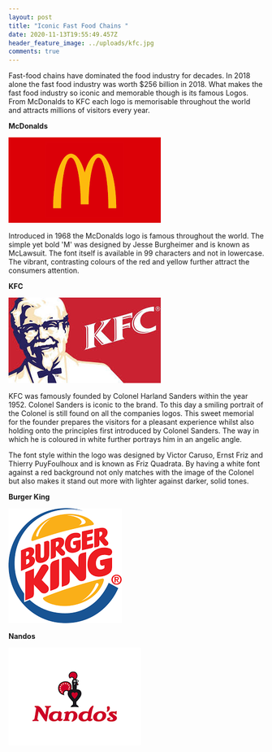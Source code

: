 ```yaml
---
layout: post
title: "Iconic Fast Food Chains "
date: 2020-11-13T19:55:49.457Z
header_feature_image: ../uploads/kfc.jpg
comments: true
---
```

Fast-food chains have dominated the food industry for decades. In 2018 alone the fast food industry was worth $256 billion in 2018. What makes the fast food industry so iconic and memorable though is its famous Logos. From McDonalds to KFC each logo is memorisable throughout the world and attracts millions of visitors every year. 



**McDonalds**

![](../uploads/mcdonalds.png)

Introduced in 1968 the McDonalds logo is famous throughout the world. The simple yet bold 'M' was designed by Jesse Burgheimer and is known as McLawsuit. The font itself is available in 99 characters and not in lowercase. The vibrant, contrasting colours of the red and yellow further attract the consumers attention. 

**KFC** 

![](../uploads/kfc-1.jpg)

KFC was famously founded by Colonel Harland Sanders within the year 1952. Colonel Sanders is iconic to the brand. To this day a smiling portrait of the Colonel is still found on all the companies logos. This sweet memorial for the founder prepares the visitors for a pleasant experience whilst also holding onto the principles first introduced by Colonel Sanders. The way in which he is coloured in white further portrays him in an angelic angle. 

The font style within the logo was designed by Victor Caruso, Ernst Friz and Thierry PuyFoulhoux and is known as Friz Quadrata. By having a white font against a red background not only matches with the image of the Colonel but also makes it stand out more with lighter against darker, solid tones. 

**Burger King** 

![](../uploads/burger-king.png)

**Nandos** 

![](../uploads/nandos.png)